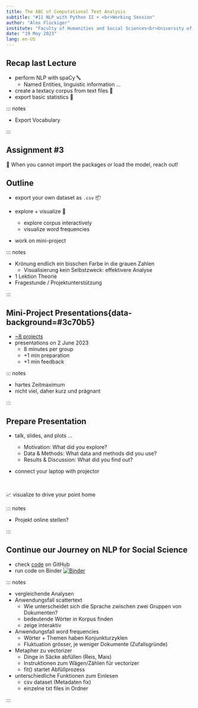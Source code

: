 ```yaml
---
title: The ABC of Computational Text Analysis
subtitle: "#11 NLP with Python II + <br>Working Session"
author: "Alex Flückiger"
institute: "Faculty of Humanities and Social Sciences<br>University of Lucerne" 
date: "19 May 2023"
lang: en-US
---
```




## Recap last Lecture

- perform NLP with spaCy :abc:
  - Named Entities, linguistic information ...
- create a textacy corpus from text files :bookmark_tabs:
- export basic statistics :abacus:

::: notes

- Export Vocabulary

:::

## Assignment #3

:mega: When you cannot import the packages or load the model, reach out!

## Outline

- export your own dataset as `.csv` :package:

- explore + visualize  :art:

  - explore corpus interactively
  - visualize word frequencies

- work on mini-project

  

::: notes

- Krönung endlich ein bisschen Farbe in die grauen Zahlen
  - Visualisierung kein Selbstzweck: effektivere Analyse
- 1 Lektion Theorie
- Fragestunde / Projektunterstützung

:::





## Mini-Project Presentations{data-background=#3c70b5}

- [~8 projects](https://docs.google.com/spreadsheets/d/1Z_eZei8PIXt-_OBH8-FZVZCMANWBmsdBfLMaLcsURUo/edit#gid=0)
- presentations on 2 June 2023
  - 8 minutes per group
  - +1 min preparation
  - +1 min feedback

::: notes

- hartes Zeitmaximum 
- nicht viel, daher kurz und prägnant

:::

## Prepare Presentation

- talk, slides, and plots ...
  - Motivation: What did you explore?
  - Data & Methods: What data and methods did you use?
  - Results & Discussion: What did you find out? 

- connect your laptop with projector

<br>

:chart_with_upwards_trend: visualize to drive your point home



::: notes

- Projekt online stellen?

:::



## Continue our Journey on NLP for Social Science

- check [code](https://github.com/aflueckiger/KED2023/blob/master/materials/code/KED2023_10.ipynb) on GitHub
- run code on Binder [![Binder](https://mybinder.org/badge_logo.svg)](https://mybinder.org/v2/gh/aflueckiger/KED2023/HEAD?labpath=materials%2Fcode%2FKED2023_10.ipynb) 



::: notes

- vergleichende Analysen
- Anwendungsfall scattertext
  - Wie unterscheidet sich die Sprache zwischen zwei Gruppen von Dokumenten?
  - bedeutende Wörter in Korpus finden
  - zeige interaktiv
- Anwendungsfall word frequencies
  - Wörter + Themen haben Konjunkturzyklen
  - Fluktuation grösser, je weniger Dokumente (Zufallsgründe)
- Metapher zu vectorizer 
  - Dinge in Säcke abfüllen (Reis, Mais)
  - Instruktionen zum Wägen/Zählen für vectorizer
  - fit() startet Abfüllprozess
- unterschiedliche Funktionen zum Einlesen
  - csv dataset (Metadaten fix)
  - einzelne txt files in Ordner

:::


